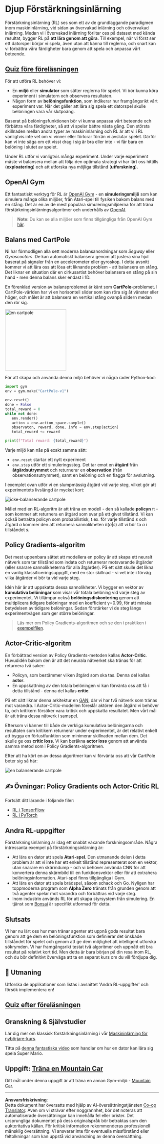 <!--
CO_OP_TRANSLATOR_METADATA:
{
  "original_hash": "dbacf9b1915612981d76059678e563e5",
  "translation_date": "2025-08-28T15:06:09+00:00",
  "source_file": "lessons/6-Other/22-DeepRL/README.md",
  "language_code": "sv"
}
-->
# Djup Förstärkningsinlärning

Förstärkningsinlärning (RL) ses som ett av de grundläggande paradigmen inom maskininlärning, vid sidan av övervakad inlärning och oövervakad inlärning. Medan vi i övervakad inlärning förlitar oss på dataset med kända resultat, bygger RL på **att lära genom att göra**. Till exempel, när vi först ser ett datorspel börjar vi spela, även utan att känna till reglerna, och snart kan vi förbättra våra färdigheter bara genom att spela och anpassa vårt beteende.

## [Quiz före föreläsningen](https://ff-quizzes.netlify.app/en/ai/quiz/43)

För att utföra RL behöver vi:

* En **miljö** eller **simulator** som sätter reglerna för spelet. Vi bör kunna köra experiment i simulatorn och observera resultaten.
* Någon form av **belöningsfunktion**, som indikerar hur framgångsrikt vårt experiment var. När det gäller att lära sig spela ett datorspel skulle belöningen vara vår slutpoäng.

Baserat på belöningsfunktionen bör vi kunna anpassa vårt beteende och förbättra våra färdigheter, så att vi spelar bättre nästa gång. Den största skillnaden mellan andra typer av maskininlärning och RL är att vi i RL vanligtvis inte vet om vi vinner eller förlorar förrän vi avslutar spelet. Därför kan vi inte säga om ett visst drag i sig är bra eller inte - vi får bara en belöning i slutet av spelet.

Under RL utför vi vanligtvis många experiment. Under varje experiment måste vi balansera mellan att följa den optimala strategi vi har lärt oss hittills (**exploatering**) och att utforska nya möjliga tillstånd (**utforskning**).

## OpenAI Gym

Ett fantastiskt verktyg för RL är [OpenAI Gym](https://gym.openai.com/) - en **simuleringsmiljö** som kan simulera många olika miljöer, från Atari-spel till fysiken bakom balans med en stång. Det är en av de mest populära simuleringsmiljöerna för att träna förstärkningsinlärningsalgoritmer och underhålls av [OpenAI](https://openai.com/).

> **Note**: Du kan se alla miljöer som finns tillgängliga från OpenAI Gym [här](https://gym.openai.com/envs/#classic_control).

## Balans med CartPole

Ni har förmodligen alla sett moderna balansanordningar som *Segway* eller *Gyroscooters*. De kan automatiskt balansera genom att justera sina hjul baserat på signaler från en accelerometer eller gyroskop. I detta avsnitt kommer vi att lära oss att lösa ett liknande problem - att balansera en stång. Det liknar en situation där en cirkusartist behöver balansera en stång på sin hand - men denna balans sker endast i 1D.

En förenklad version av balansproblemet är känt som **CartPole**-problemet. I CartPole-världen har vi en horisontell slider som kan röra sig åt vänster eller höger, och målet är att balansera en vertikal stång ovanpå slidern medan den rör sig.

<img alt="en cartpole" src="images/cartpole.png" width="200"/>

För att skapa och använda denna miljö behöver vi några rader Python-kod:

```python
import gym
env = gym.make("CartPole-v1")

env.reset()
done = False
total_reward = 0
while not done:
   env.render()
   action = env.action_space.sample()
   observaton, reward, done, info = env.step(action)
   total_reward += reward

print(f"Total reward: {total_reward}")
```

Varje miljö kan nås på exakt samma sätt:
* `env.reset` startar ett nytt experiment
* `env.step` utför ett simuleringssteg. Det tar emot en **åtgärd** från **åtgärdsutrymmet** och returnerar en **observation** (från observationsutrymmet), samt en belöning och en flagga för avslutning.

I exemplet ovan utför vi en slumpmässig åtgärd vid varje steg, vilket gör att experimentets livslängd är mycket kort:

![icke-balanserande cartpole](../../../../../lessons/6-Other/22-DeepRL/images/cartpole-nobalance.gif)

Målet med en RL-algoritm är att träna en modell - den så kallade **policyn** π - som kommer att returnera en åtgärd som svar på ett givet tillstånd. Vi kan också betrakta policyn som probabilistisk, t.ex. för varje tillstånd *s* och åtgärd *a* kommer den att returnera sannolikheten π(*a*|*s*) att vi bör ta *a* i tillståndet *s*.

## Policy Gradients-algoritm

Det mest uppenbara sättet att modellera en policy är att skapa ett neuralt nätverk som tar tillstånd som indata och returnerar motsvarande åtgärder (eller snarare sannolikheterna för alla åtgärder). På ett sätt skulle det likna en vanlig klassificeringsuppgift, med en stor skillnad - vi vet inte i förväg vilka åtgärder vi bör ta vid varje steg.

Idén här är att uppskatta dessa sannolikheter. Vi bygger en vektor av **kumulativa belöningar** som visar vår totala belöning vid varje steg av experimentet. Vi tillämpar också **belöningsdiskontering** genom att multiplicera tidigare belöningar med en koefficient γ=0.99, för att minska betydelsen av tidigare belöningar. Sedan förstärker vi de steg längs experimentvägen som ger större belöningar.

> Läs mer om Policy Gradients-algoritmen och se den i praktiken i [exempelfilen](CartPole-RL-TF.ipynb).

## Actor-Critic-algoritm

En förbättrad version av Policy Gradients-metoden kallas **Actor-Critic**. Huvudidén bakom den är att det neurala nätverket ska tränas för att returnera två saker:

* Policyn, som bestämmer vilken åtgärd som ska tas. Denna del kallas **actor**.
* En uppskattning av den totala belöningen vi kan förvänta oss att få i detta tillstånd - denna del kallas **critic**.

På ett sätt liknar denna arkitektur en [GAN](../../4-ComputerVision/10-GANs/README.md), där vi har två nätverk som tränas mot varandra. I Actor-Critic-modellen föreslår aktören den åtgärd vi behöver ta, och kritikern försöker vara kritisk och uppskatta resultatet. Men vårt mål är att träna dessa nätverk i samspel.

Eftersom vi känner till både de verkliga kumulativa belöningarna och resultaten som kritikern returnerar under experimentet, är det relativt enkelt att bygga en förlustfunktion som minimerar skillnaden mellan dem. Det skulle ge oss **critic loss**. Vi kan beräkna **actor loss** genom att använda samma metod som i Policy Gradients-algoritmen.

Efter att ha kört en av dessa algoritmer kan vi förvänta oss att vår CartPole beter sig så här:

![en balanserande cartpole](../../../../../lessons/6-Other/22-DeepRL/images/cartpole-balance.gif)

## ✍️ Övningar: Policy Gradients och Actor-Critic RL

Fortsätt ditt lärande i följande filer:

* [RL i TensorFlow](CartPole-RL-TF.ipynb)
* [RL i PyTorch](CartPole-RL-PyTorch.ipynb)

## Andra RL-uppgifter

Förstärkningsinlärning är idag ett snabbt växande forskningsområde. Några intressanta exempel på förstärkningsinlärning är:

* Att lära en dator att spela **Atari-spel**. Den utmanande delen i detta problem är att vi inte har ett enkelt tillstånd representerat som en vektor, utan snarare en skärmdump - och vi behöver använda CNN för att konvertera denna skärmbild till en funktionsvektor eller för att extrahera belöningsinformation. Atari-spel finns tillgängliga i Gym.
* Att lära en dator att spela brädspel, såsom schack och Go. Nyligen har toppmoderna program som **Alpha Zero** tränats från grunden genom att två agenter spelar mot varandra och förbättras vid varje steg.
* Inom industrin används RL för att skapa styrsystem från simulering. En tjänst som [Bonsai](https://azure.microsoft.com/services/project-bonsai/?WT.mc_id=academic-77998-cacaste) är specifikt utformad för detta.

## Slutsats

Vi har nu lärt oss hur man tränar agenter att uppnå goda resultat bara genom att ge dem en belöningsfunktion som definierar det önskade tillståndet för spelet och genom att ge dem möjlighet att intelligent utforska sökrymden. Vi har framgångsrikt testat två algoritmer och uppnått ett bra resultat på relativt kort tid. Men detta är bara början på din resa inom RL, och du bör definitivt överväga att ta en separat kurs om du vill fördjupa dig.

## 🚀 Utmaning

Utforska de applikationer som listas i avsnittet 'Andra RL-uppgifter' och försök implementera en!

## [Quiz efter föreläsningen](https://ff-quizzes.netlify.app/en/ai/quiz/44)

## Granskning & Självstudier

Lär dig mer om klassisk förstärkningsinlärning i vår [Maskininlärning för nybörjare-kurs](https://github.com/microsoft/ML-For-Beginners/blob/main/8-Reinforcement/README.md).

Titta på [denna fantastiska video](https://www.youtube.com/watch?v=qv6UVOQ0F44) som handlar om hur en dator kan lära sig spela Super Mario.

## Uppgift: [Träna en Mountain Car](lab/README.md)

Ditt mål under denna uppgift är att träna en annan Gym-miljö - [Mountain Car](https://www.gymlibrary.ml/environments/classic_control/mountain_car/).

---

**Ansvarsfriskrivning**:  
Detta dokument har översatts med hjälp av AI-översättningstjänsten [Co-op Translator](https://github.com/Azure/co-op-translator). Även om vi strävar efter noggrannhet, bör det noteras att automatiserade översättningar kan innehålla fel eller brister. Det ursprungliga dokumentet på dess originalspråk bör betraktas som den auktoritativa källan. För kritisk information rekommenderas professionell mänsklig översättning. Vi ansvarar inte för eventuella missförstånd eller feltolkningar som kan uppstå vid användning av denna översättning.